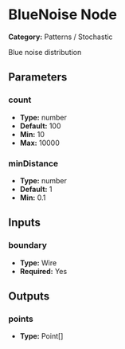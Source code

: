 
# BlueNoise Node

**Category:** Patterns / Stochastic

Blue noise distribution

## Parameters


### count
- **Type:** number
- **Default:** 100
- **Min:** 10
- **Max:** 10000



### minDistance
- **Type:** number
- **Default:** 1
- **Min:** 0.1




## Inputs


### boundary
- **Type:** Wire
- **Required:** Yes



## Outputs


### points
- **Type:** Point[]




